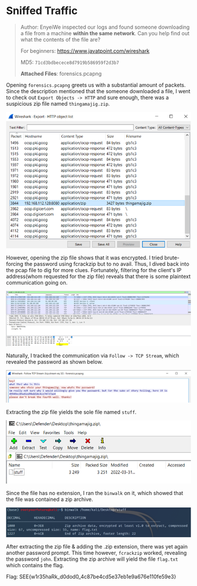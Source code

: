 # Sniffed Traffic

> Author: EnyeiWe inspected our logs and found someone downloading a file from a machine **within the same network**. Can you help find out what the contents of the file are? 
>
> For beginners: https://www.javatpoint.com/wireshark
>
> MD5: `71cd3bdbecece8d7919b586959f2d3b7`
>
> **Attached Files**: forensics.pcapng

Opening `forensics.pcapng` greets us with a substantial amount of packets. Since the description mentioned that the someone downloaded a file, I went to check out `Export Objects -> HTTP` and sure enough, there was a suspicious zip file named `thingamajig.zip`.

![image-20220604201134791](./images/exported-objects.png)

However, opening the zip file shows that it was encrypted. I tried brute-forcing the password using fcrackzip but to no avail. Thus, I dived back into the pcap file to dig for more clues. Fortunately, filtering for the client's IP address(whom requested for the zip file) reveals that there is some plaintext communication going on.

![image-20220604201754191](./images/filter.PNG)

Naturally, I tracked the communication via `Follow -> TCP Stream`, which revealed the password as shown below.

![image-20220604201913375](./images/follow-stream.png)

Extracting the zip file yields the sole file named `stuff`. 

![zip](images/zip.png)

Since the file has no extension, I ran the `binwalk` on it, which showed that the file was contained a zip archive.

![image-20220604203942679](./images/binwalk.png)

After extracting the zip file & adding the .zip extension, there was yet again another password prompt. This time however, `fcrackzip` worked, revealing the password `john`. Extracting the zip archive will yield the file `flag.txt` which contains the flag.

Flag: SEE{w1r35haRk_d0dod0_4c87be4cd5e37eb1e9a676e110fe59e3}
